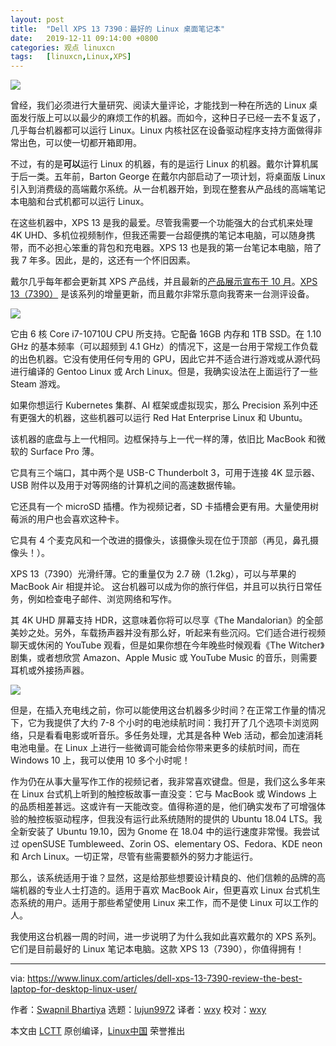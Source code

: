 ```yaml
---
layout: post
title:	"Dell XPS 13 7390：最好的 Linux 桌面笔记本"
date:	2019-12-11 09:14:00 +0800 
categories:	观点 linuxcn 
tags:	[linuxcn,Linux,XPS]
---
```



![](/Asserts/Images//attachment/album/201912/11/090509vwdm33q8dwqdgnnx.jpg)


曾经，我们必须进行大量研究、阅读大量评论，才能找到一种在所选的 Linux 桌面发行版上可以以最少的麻烦工作的机器。而如今，这种日子已经一去不复返了，几乎每台机器都可以运行 Linux。Linux 内核社区在设备驱动程序支持方面做得非常出色，可以使一切都开箱即用。


不过，有的是**可以**运行 Linux 的机器，有的是运行 Linux 的机器。戴尔计算机属于后一类。五年前，Barton George 在戴尔内部启动了一项计划，将桌面版 Linux 引入到消费级的高端戴尔系统。从一台机器开始，到现在整套从产品线的高端笔记本电脑和台式机都可以运行 Linux。


在这些机器中，XPS 13 是我的最爱。尽管我需要一个功能强大的台式机来处理 4K UHD、多机位视频制作，但我还需要一台超便携的笔记本电脑，可以随身携带，而不必担心笨重的背包和充电器。XPS 13 也是我的第一台笔记本电脑，陪了我 7 年多。因此，是的，这还有一个怀旧因素。


戴尔几乎每年都会更新其 XPS 产品线，并且最新的[产品展示宣布于 10 月](https://bartongeorge.io/2019/08/21/please-welcome-the-9th-generation-of-the-xps-13-developer-edition/)。[XPS 13（7390）](https://blog.dell.com/en-us/dells-new-consumer-pc-portfolio-unveiled-ifa-2019/) 是该系列的增量更新，而且戴尔非常乐意向我寄来一台测评设备。


![](/Asserts/Images//attachment/album/201912/11/090524z2xk670shp0080mx.jpg)


它由 6 核 Core i7-10710U CPU 所支持。它配备 16GB 内存和 1TB SSD。在 1.10 GHz 的基本频率（可以超频到 4.1 GHz）的情况下，这是一台用于常规工作负载的出色机器。它没有使用任何专用的 GPU，因此它并不适合进行游戏或从源代码进行编译的 Gentoo Linux 或 Arch Linux。但是，我确实设法在上面运行了一些 Steam 游戏。


如果你想运行 Kubernetes 集群、AI 框架或虚拟现实，那么 Precision 系列中还有更强大的机器，这些机器可以运行 Red Hat Enterprise Linux 和 Ubuntu。


该机器的底盘与上一代相同。边框保持与上一代一样的薄，依旧比 MacBook 和微软的 Surface Pro 薄。


它具有三个端口，其中两个是 USB-C Thunderbolt 3，可用于连接 4K 显示器、USB 附件以及用于对等网络的计算机之间的高速数据传输。


它还具有一个 microSD 插槽。作为视频记者，SD 卡插槽会更有用。大量使用树莓派的用户也会喜欢这种卡。


它具有 4 个麦克风和一个改进的摄像头，该摄像头现在位于顶部（再见，鼻孔摄像头！）。


XPS 13（7390）光滑纤薄。它的重量仅为 2.7 磅（1.2kg），可以与苹果的 MacBook Air 相提并论。 这台机器可以成为你的旅行伴侣，并且可以执行日常任务，例如检查电子邮件、浏览网络和写作。


其 4K UHD 屏幕支持 HDR，这意味着你将可以尽享《The Mandalorian》的全部美妙之处。另外，车载扬声器并没有那么好，听起来有些沉闷。它们适合进行视频聊天或休闲的 YouTube 观看，但是如果你想在今年晚些时候观看《The Witcher》剧集，或者想欣赏 Amazon、Apple Music 或 YouTube Music 的音乐，则需要耳机或外接扬声器。


![](/Asserts/Images//attachment/album/201912/11/091107p8de88jk5pwffd4a.jpg)


但是，在插入充电线之前，你可以能使用这台机器多少时间？在正常工作量的情况下，它为我提供了大约 7-8 个小时的电池续航时间：我打开了几个选项卡浏览网络，只是看看电影或听音乐。多任务处理，尤其是各种 Web 活动，都会加速消耗电池电量。在 Linux 上进行一些微调可能会给你带来更多的续航时间，而在 Windows 10 上，我可以使用 10 多个小时呢！


作为仍在从事大量写作工作的视频记者，我非常喜欢键盘。但是，我们这么多年来在 Linux 台式机上听到的触控板故事一直没变：它与 MacBook 或 Windows 上的品质相差甚远。这或许有一天能改变。值得称道的是，他们确实发布了可增强体验的触控板驱动程序，但我没有运行此系统随附的提供的 Ubuntu 18.04 LTS。我全新安装了 Ubuntu 19.10，因为 Gnome 在 18.04 中的运行速度非常慢。我尝试过 openSUSE Tumbleweed、Zorin OS、elementary OS、Fedora、KDE neon 和 Arch Linux。一切正常，尽管有些需要额外的努力才能运行。


那么，该系统适用于谁？显然，这是给那些想要设计精良的、他们信赖的品牌的高端机器的专业人士打造的。适用于喜欢 MacBook Air，但更喜欢 Linux 台式机生态系统的用户。适用于那些希望使用 Linux 来工作，而不是使 Linux 可以工作的人。


我使用这台机器一周的时间，进一步说明了为什么我如此喜欢戴尔的 XPS 系列。它们是目前最好的 Linux 笔记本电脑。这款 XPS 13（7390），你值得拥有！




---


via: <https://www.linux.com/articles/dell-xps-13-7390-review-the-best-laptop-for-desktop-linux-user/>


作者：[Swapnil Bhartiya](https://www.linux.com/author/swapnil/) 选题：[lujun9972](https://github.com/lujun9972) 译者：[wxy](https://github.com/wxy) 校对：[wxy](https://github.com/wxy)


本文由 [LCTT](https://github.com/LCTT/TranslateProject) 原创编译，[Linux中国](https://linux.cn/) 荣誉推出
